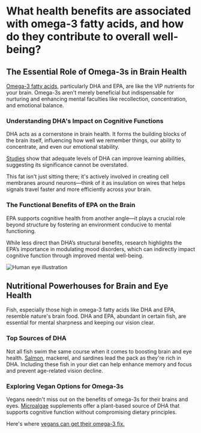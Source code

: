 # What health benefits are associated with omega-3 fatty acids, and how do they contribute to overall well-being?

## **The Essential Role of Omega-3s in Brain Health**

[Omega-3 fatty acids](https://www.drberg.com/blog/basics-of-omega-3-fatty-acids), particularly DHA and EPA, are like the VIP nutrients for your brain. Omega-3s aren't merely beneficial but indispensable for nurturing and enhancing mental faculties like recollection, concentration, and emotional balance.

### **Understanding DHA's Impact on Cognitive Functions**

DHA acts as a cornerstone in brain health. It forms the building blocks of the brain itself, influencing how well we remember things, our ability to concentrate, and even our emotional stability.

[Studies](https://www.ncbi.nlm.nih.gov/pmc/articles/PMC4404917/) show that adequate levels of DHA can improve learning abilities, suggesting its significance cannot be overstated.

This fat isn't just sitting there; it's actively involved in creating cell membranes around neurons—think of it as insulation on wires that helps signals travel faster and more efficiently across your brain.

### **The Functional Benefits of EPA on the Brain**

EPA supports cognitive health from another angle—it plays a crucial role beyond structure by fostering an environment conducive to mental functioning.

While less direct than DHA’s structural benefits, research highlights the EPA’s importance in modulating mood disorders, which can indirectly impact cognitive function through improved mental well-being.

![Human eye illustration](https://drberg-dam.imgix.net/others/realistic-hologram-human-eye-real-close.jpg?w=992&auto=compress,format)

## **Nutritional Powerhouses for Brain and Eye Health**

Fish, especially those high in omega-3 fatty acids like DHA and EPA, resemble nature's brain food. DHA and EPA, abundant in certain fish, are essential for mental sharpness and keeping our vision clear.

### **Top Sources of DHA**

Not all fish swim the same course when it comes to boosting brain and eye health. [Salmon](https://www.drberg.com/blog/why-the-1-best-brain-food-to-boost-memory-focus-is-salmon), mackerel, and sardines lead the pack as they're rich in DHA. Including these fish in your diet can help enhance memory and focus and prevent age-related vision decline. 

### **Exploring Vegan Options for Omega-3s**

Vegans needn't miss out on the benefits of omega-3s for their brains and eyes. [Microalgae](https://www.drberg.com/blog/microalgae-pond-scum-or-superfood) supplements offer a plant-based source of DHA that supports cognitive function without compromising dietary principles.

Here's where [vegans can get their omega-3 fix.](https://www.drberg.com/blog/top-vegan-plant-based-protein-sources)